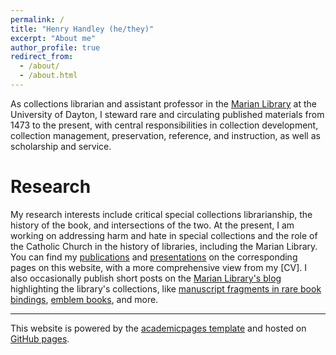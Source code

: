 ```yaml
---
permalink: /
title: "Henry Handley (he/they)"
excerpt: "About me"
author_profile: true
redirect_from: 
  - /about/
  - /about.html
---
```

As collections librarian and assistant professor in the [Marian Library](https://udayton.edu/marianlibrary) at the University of Dayton, I steward rare and circulating published materials from 1473 to the present, with central responsibilities in collection development, collection management, preservation, reference, and instruction, as well as scholarship and service.


Research
======
My research interests include critical special collections librarianship, the history of the book, and intersections of the two. At the present, I am working on addressing harm and hate in special collections and the role of the Catholic Church in the history of libraries, including the Marian Library. You can find my [publications](https://henryhandley.github.io/publications/) and [presentations](https://henryhandley.github.io/presentations/) on the corresponding pages on this website, with a more comprehensive view from my [CV]. I also occasionally publish short posts on the [Marian Library's blog](https://udayton.edu/blogs/marianlibrary/) highlighting the library's collections, like [manuscript fragments in rare book bindings](https://udayton.edu/blogs/marianlibrary/2020-07-28-recycling-book-history-manuscript.php), [emblem books](https://udayton.edu/blogs/marianlibrary/2020-09-29-puzzling-pictures.php), and more.

------
This website is powered by the [academicpages template](https://github.com/academicpages/academicpages.github.io) and hosted on [GitHub pages](https://pages.github.com).
